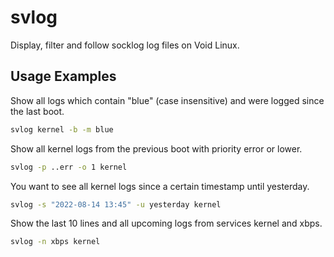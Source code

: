 # svlog

Display, filter and follow socklog log files on Void Linux.

## Usage Examples

Show all logs which contain "blue" (case insensitive) and were logged since the
last boot. 

``` sh
svlog kernel -b -m blue
```

Show all kernel logs from the previous boot with priority error or lower.

``` sh
svlog -p ..err -o 1 kernel
```

You want to see all kernel logs since a certain timestamp until yesterday.

``` sh
svlog -s "2022-08-14 13:45" -u yesterday kernel
```

Show the last 10 lines and all upcoming logs from services kernel and xbps.

``` sh
svlog -n xbps kernel
```


